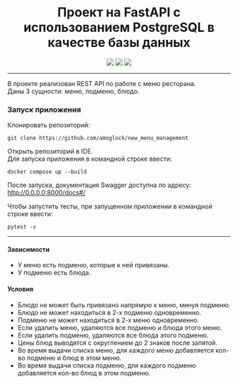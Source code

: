 <h1 align="center">Проект на FastAPI с использованием PostgreSQL в качестве базы данных</h1> 
<p align="center">
<img src="https://img.shields.io/badge/python-3.10-blue?logo=python">
<img src="https://img.shields.io/badge/fastapi-v0.100.0-green?logo=fastapi">
<img src="https://img.shields.io/badge/PostgreSQL-blue?logo=PostgreSQL&logoColor=white">
</p>

***
В проекте реализован REST API по работе с меню ресторана.<br>
Даны 3 сущности: меню, подменю, блюдо.

### Запуск приложения
Клонировать репозиторий:
```commandline
git clone https://github.com/amoglock/new_menu_management
```
Открыть репозиторий в IDE.<br>
Для запуска приложения в командной строке ввести:
```commandline
docker compose up --build
```
После запуска, документация Swagger доступна по адресу: http://0.0.0.0:8000/docs#/

Чтобы запустить тесты, при запущенном приложении в командной строке ввести:
```commandline
pytest -v
```

***
#### Зависимости
* У меню есть подменю, которые к ней привязаны.
* У подменю есть блюда.


#### Условия
* Блюдо не может быть привязано напрямую к меню, минуя подменю.
* Блюдо не может находиться в 2-х подменю одновременно.
* Подменю не может находиться в 2-х меню одновременно.
* Если удалить меню, удаляются все подменю и блюда этого меню.
* Если удалить подменю, удаляются все блюда этого подменю.
* Цены блюд выводятся с округлением до 2 знаков после запятой.
* Во время выдачи списка меню, для каждого меню добавляется кол-во подменю и блюд в этом меню.
* Во время выдачи списка подменю, для каждого подменю добавляется кол-во блюд в этом подменю.